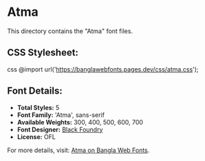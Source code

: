 # Atma

This directory contains the "Atma" font files.

## CSS Stylesheet:
css
@import url('https://banglawebfonts.pages.dev/css/atma.css');


## Font Details:
- **Total Styles:** 5
- **Font Family:** 'Atma', sans-serif
- **Available Weights:** 300, 400, 500, 600, 700
- **Font Designer:** [Black Foundry](https://black-foundry.com/)
- **License:** OFL

For more details, visit: [Atma on Bangla Web Fonts](https://banglawebfonts.pages.dev/atma/#about).

